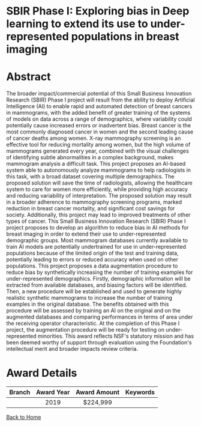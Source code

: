 
SBIR Phase I: Exploring bias in Deep learning to extend its use to under-represented populations in breast imaging
==================================================================================================================

# Abstract


The broader impact/commercial potential of this Small Business Innovation Research (SBIR) Phase I project will result from the ability to deploy Artificial Intelligence (AI) to enable rapid and automated detection of breast cancers in mammograms, with the added benefit of greater training of the systems of models on data across a range of demographics, where variability could potentially cause increased errors or inadvertent bias. Breast cancer is the most commonly diagnosed cancer in women and the second leading cause of cancer deaths among women. X-ray mammography screening is an effective tool for reducing mortality among women, but the high volume of mammograms generated every year, combined with the visual challenges of identifying subtle abnormalities in a complex background, makes mammogram analysis a difficult task. This project proposes an AI-based system able to autonomously analyze mammograms to help radiologists in this task, with a broad dataset covering multiple demographics. The proposed solution will save the time of radiologists, allowing the healthcare system to care for women more efficiently, while providing high accuracy and reducing variability of interpretation. The proposed solution may result in a broader adherence to mammography screening programs, marked reduction in breast cancer mortality, and significant cost savings for society. Additionally, this project may lead to improved treatments of other types of cancer. This Small Business Innovation Research (SBIR) Phase I project proposes to develop an algorithm to reduce bias in AI methods for breast imaging in order to extend their use to under-represented demographic groups. Most mammogram databases currently available to train AI models are potentially undertrained for use in under-represented populations because of the limited origin of the test and training data, potentially leading to errors or reduced accuracy when used on other populations. This project proposes a data augmentation procedure to reduce bias by synthetically increasing the number of training examples for under-represented demographics. Firstly, demographic information will be extracted from available databases, and biasing factors will be identified. Then, a new procedure will be established and used to generate highly realistic synthetic mammograms to increase the number of training examples in the original database. The benefits obtained with this procedure will be assessed by training an AI on the original and on the augmented databases and comparing performances in terms of area under the receiving operator characteristic. At the completion of this Phase I project, the augmentation procedure will be ready for testing on under-represented minorities. This award reflects NSF's statutory mission and has been deemed worthy of support through evaluation using the Foundation's intellectual merit and broader impacts review criteria.  

# Award Details

|Branch|Award Year|Award Amount|Keywords|
| :---: | :---: | :---: | :---: |
||2019|$224,999||
  
  


[Back to Home](https://github.com/chrischow/dod_sbir_awards#541)